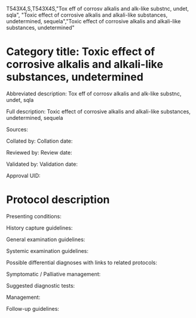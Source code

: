 T543X4,S,T543X4S,"Tox eff of corrosv alkalis and alk-like substnc, undet, sqla", "Toxic effect of corrosive alkalis and alkali-like substances, undetermined, sequela","Toxic effect of corrosive alkalis and alkali-like substances, undetermined"
# Category title: Toxic effect of corrosive alkalis and alkali-like substances, undetermined

Abbreviated description: Tox eff of corrosv alkalis and alk-like substnc, undet, sqla

Full description: Toxic effect of corrosive alkalis and alkali-like substances, undetermined, sequela

Sources:

Collated by:
Collation date:

Reviewed by:
Review date:

Validated by:
Validation date:

Approval UID:

# Protocol description

Presenting conditions:

History capture guidelines:

General examination guidelines:

Systemic examination guidelines:

Possible differential diagnoses with links to related protocols:

Symptomatic / Palliative management:

Suggested diagnostic tests:

Management:

Follow-up guidelines:
